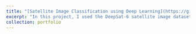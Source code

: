 ```yaml
---
title: "[Satellite Image Classification using Deep Learning](https://github.com/varsha2509/Springboard-DS/tree/master/Capstone2)"
excerpt: "In this project, I used the DeepSat-6 satellite image dataset to build a multi-class classification algorithm using convolution neural networks to classify images based on the land use type. <br/> <br/> Check out my <a href='https://github.com/varsha2509/Springboard-DS/tree/master/Capstone2' target='_blank'>github repo</a> for more details!<br/><br/><img src='/images/Image2.png'>"
collection: portfolio
---
```



